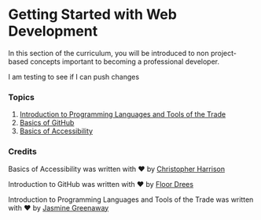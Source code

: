 # Getting Started with Web Development

In this section of the curriculum, you will be introduced to non project-based concepts important to becoming a professional developer.

I am testing to see if I can push changes

### Topics

1. [Introduction to Programming Languages and Tools of the Trade](1-intro-to-programming-languages/README.md)
2. [Basics of GitHub](2-github-basics/README.md)
3. [Basics of Accessibility](3-accessibility/README.md)

### Credits

Basics of Accessibility was written with ♥️ by [Christopher Harrison](https://twitter.com/geektrainer)

Introduction to GitHub was written with ♥️ by [Floor Drees](https://twitter.com/floordrees)

Introduction to Programming Languages and Tools of the Trade was written with ♥️ by [Jasmine Greenaway](https://twitter.com/paladique)
